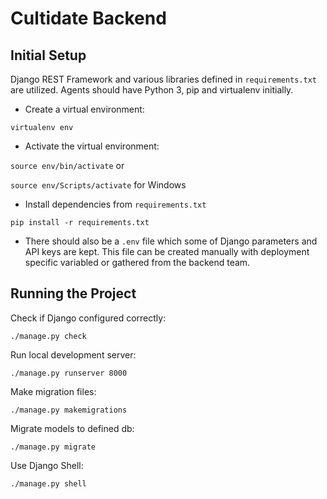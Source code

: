 # Cultidate Backend

## Initial Setup

Django REST Framework and various libraries defined in `requirements.txt` are utilized. Agents should have Python 3, pip and virtualenv initially.

- Create a virtual environment:

`virtualenv env`

- Activate the virtual environment:

`source env/bin/activate` or

`source env/Scripts/activate` for Windows

- Install dependencies from `requirements.txt`

`pip install -r requirements.txt`

- There should also be a `.env` file which some of Django parameters and API keys are kept. This file can be created manually with deployment specific variabled or gathered from the backend team.

## Running the Project

Check if Django configured correctly:

`./manage.py check`

Run local development server:

`./manage.py runserver 8000`

Make migration files:

`./manage.py makemigrations`

Migrate models to defined db:

`./manage.py migrate`

Use Django Shell:

`./manage.py shell`
